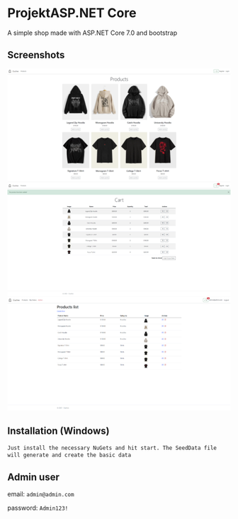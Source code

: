 # ProjektASP.NET Core

A simple shop made with ASP.NET Core 7.0 and bootstrap
## Screenshots
![Products view](https://github.com/BartekAndree/shop_asp.net/blob/master/Ciuchex/wwwroot/media/Zrzut%20ekranu%202023-02-01%20230356.png)
![Cart view](https://github.com/BartekAndree/shop_asp.net/blob/master/Ciuchex/wwwroot/media/Zrzut%20ekranu%202023-02-01%20230443.png)
![Admin view](https://github.com/BartekAndree/shop_asp.net/blob/master/Ciuchex/wwwroot/media/Zrzut%20ekranu%202023-02-01%20230531.png)
## Installation (Windows)
```
Just install the necessary NuGets and hit start. The SeedData file will generate and create the basic data
```
## Admin user

email:  `admin@admin.com`

password:  `Admin123!`
